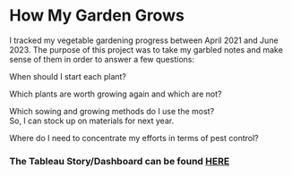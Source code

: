 # How My Garden Grows 

I tracked my vegetable gardening progress between April 2021 and June 2023. 
The purpose of this project was to take my garbled notes and make sense of them in order to answer a few questions: 

When should I start each plant? 

Which plants are worth growing again and which are not?   

Which sowing and growing methods do I use the most?  
So, I can stock up on materials for next year.  

Where do I need to concentrate my efforts in terms of pest control?  
### The Tableau Story/Dashboard can be found [HERE](https://jacquelinealsi.github.io/)  
